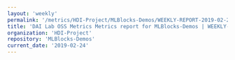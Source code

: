 ```yaml
---
layout: 'weekly'
permalink: '/metrics/HDI-Project/MLBlocks-Demos/WEEKLY-REPORT-2019-02-24'
title: 'DAI Lab OSS Metrics Metrics report for MLBlocks-Demos | WEEKLY-REPORT-2019-02-24'
organization: 'HDI-Project'
repository: 'MLBlocks-Demos'
current_date: '2019-02-24'
---
```

